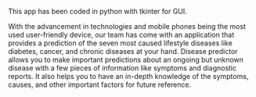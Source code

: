 This app has been coded in python with tkinter for GUI.

With the advancement in technologies and mobile phones being the most used user-friendly device, 
our team has come with an application that provides a prediction of the seven most caused lifestyle diseases like diabetes, cancer, and chronic diseases at your hand. 
Disease predictor allows you to make important predictions about an ongoing but unknown disease with a few pieces of information like symptoms and diagnostic reports.
It also helps you to have an in-depth knowledge of the symptoms, causes, and other important factors for future reference.